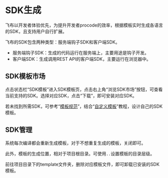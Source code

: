 # SDK生成

飞布以开发者体验优先，为提升开发者procode的效率，根据模板实时生成各语言的SDK，且支持用户自行扩展。

飞布的SDK包含两种类型：服务端钩子SDK和客户端SDK。

* 服务端钩子SDK：生成的代码运行在服务端上，主要用途是钩子开发。
* 客户端SDK：生成调用REST API的客户端SDK，主要运行在浏览器中。

## SDK模板市场

点击状态栏“SDK模板”进入SDK模板页，点击右上角“浏览SDK市场”按钮，可查看当前支持的SDK。选择对应SDK，点击“下载”，即可安装对应SDK。

若未找到所需SDK，可参考“[模板规范](mo-ban-gui-fan.md)”，结合“[自定义模板](zi-ding-yi-mo-ban.md)”教程，设计自己的SDK模板。

## SDK管理

系统每次编译都会重新生成模板，对于不想重复生成的模板，关闭即可。

此外，模板的生成位置，相对于项目根目录。可使用`..`设置模板的目录层级。

前往项目目录下的template文件夹，删除对应模板文件，即可卸载已安装的SDK模板。



